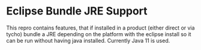 # Eclipse Bundle JRE Support
This repro contains features, that if installed in a product (either direct or via tycho) bundle a JRE depending on the platform with the eclipse install so it can be run without having java installed.
Currently Java 11 is used.

